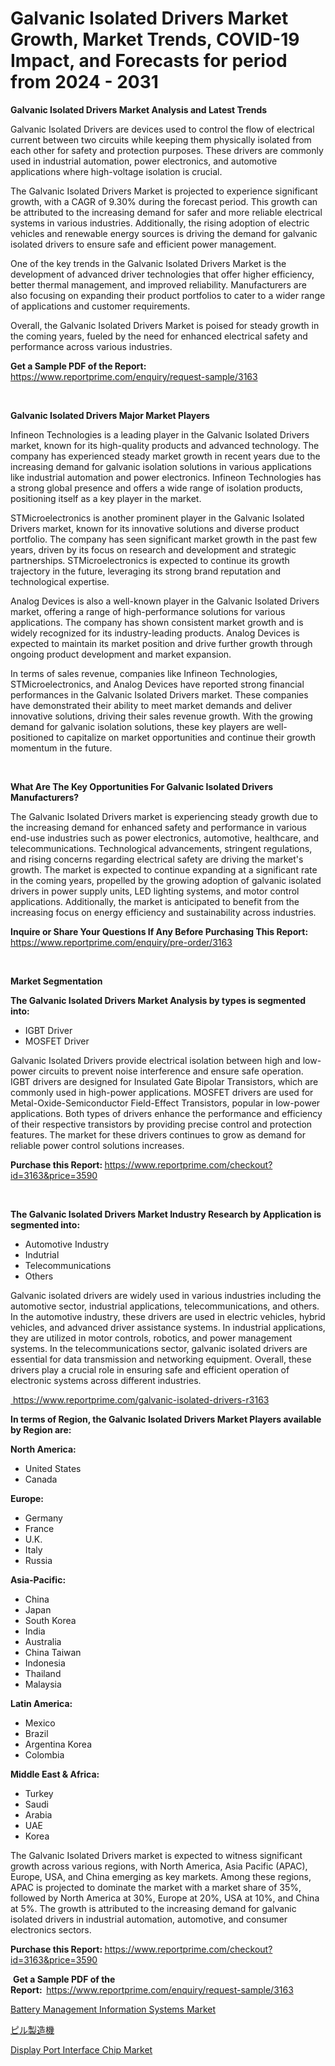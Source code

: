 <p><h1>Galvanic Isolated Drivers Market Growth, Market Trends, COVID-19 Impact, and Forecasts for period from 2024 - 2031</h1></p><p><strong>Galvanic Isolated Drivers Market Analysis and Latest Trends</strong></p>
<p><p>Galvanic Isolated Drivers are devices used to control the flow of electrical current between two circuits while keeping them physically isolated from each other for safety and protection purposes. These drivers are commonly used in industrial automation, power electronics, and automotive applications where high-voltage isolation is crucial.</p><p>The Galvanic Isolated Drivers Market is projected to experience significant growth, with a CAGR of 9.30% during the forecast period. This growth can be attributed to the increasing demand for safer and more reliable electrical systems in various industries. Additionally, the rising adoption of electric vehicles and renewable energy sources is driving the demand for galvanic isolated drivers to ensure safe and efficient power management.</p><p>One of the key trends in the Galvanic Isolated Drivers Market is the development of advanced driver technologies that offer higher efficiency, better thermal management, and improved reliability. Manufacturers are also focusing on expanding their product portfolios to cater to a wider range of applications and customer requirements.</p><p>Overall, the Galvanic Isolated Drivers Market is poised for steady growth in the coming years, fueled by the need for enhanced electrical safety and performance across various industries.</p></p>
<p><strong>Get a Sample PDF of the Report:&nbsp;</strong> <a href="https://www.reportprime.com/enquiry/request-sample/3163">https://www.reportprime.com/enquiry/request-sample/3163</a></p>
<p>&nbsp;</p>
<p><strong>Galvanic Isolated Drivers Major Market Players</strong></p>
<p><p>Infineon Technologies is a leading player in the Galvanic Isolated Drivers market, known for its high-quality products and advanced technology. The company has experienced steady market growth in recent years due to the increasing demand for galvanic isolation solutions in various applications like industrial automation and power electronics. Infineon Technologies has a strong global presence and offers a wide range of isolation products, positioning itself as a key player in the market.</p><p>STMicroelectronics is another prominent player in the Galvanic Isolated Drivers market, known for its innovative solutions and diverse product portfolio. The company has seen significant market growth in the past few years, driven by its focus on research and development and strategic partnerships. STMicroelectronics is expected to continue its growth trajectory in the future, leveraging its strong brand reputation and technological expertise.</p><p>Analog Devices is also a well-known player in the Galvanic Isolated Drivers market, offering a range of high-performance solutions for various applications. The company has shown consistent market growth and is widely recognized for its industry-leading products. Analog Devices is expected to maintain its market position and drive further growth through ongoing product development and market expansion.</p><p>In terms of sales revenue, companies like Infineon Technologies, STMicroelectronics, and Analog Devices have reported strong financial performances in the Galvanic Isolated Drivers market. These companies have demonstrated their ability to meet market demands and deliver innovative solutions, driving their sales revenue growth. With the growing demand for galvanic isolation solutions, these key players are well-positioned to capitalize on market opportunities and continue their growth momentum in the future.</p></p>
<p>&nbsp;</p>
<p><strong>What Are The Key Opportunities For Galvanic Isolated Drivers Manufacturers?</strong></p>
<p><p>The Galvanic Isolated Drivers market is experiencing steady growth due to the increasing demand for enhanced safety and performance in various end-use industries such as power electronics, automotive, healthcare, and telecommunications. Technological advancements, stringent regulations, and rising concerns regarding electrical safety are driving the market's growth. The market is expected to continue expanding at a significant rate in the coming years, propelled by the growing adoption of galvanic isolated drivers in power supply units, LED lighting systems, and motor control applications. Additionally, the market is anticipated to benefit from the increasing focus on energy efficiency and sustainability across industries.</p></p>
<p><strong>Inquire or Share Your Questions If Any Before Purchasing This Report:</strong> <a href="https://www.reportprime.com/enquiry/pre-order/3163">https://www.reportprime.com/enquiry/pre-order/3163</a></p>
<p>&nbsp;</p>
<p><strong>Market Segmentation</strong></p>
<p><strong>The Galvanic Isolated Drivers Market Analysis by types is segmented into:</strong></p>
<p><ul><li>IGBT Driver</li><li>MOSFET Driver</li></ul></p>
<p><p>Galvanic Isolated Drivers provide electrical isolation between high and low-power circuits to prevent noise interference and ensure safe operation. IGBT drivers are designed for Insulated Gate Bipolar Transistors, which are commonly used in high-power applications. MOSFET drivers are used for Metal-Oxide-Semiconductor Field-Effect Transistors, popular in low-power applications. Both types of drivers enhance the performance and efficiency of their respective transistors by providing precise control and protection features. The market for these drivers continues to grow as demand for reliable power control solutions increases.</p></p>
<p><strong>Purchase this Report:&nbsp;</strong><a href="https://www.reportprime.com/checkout?id=3163&price=3590">https://www.reportprime.com/checkout?id=3163&price=3590</a></p>
<p>&nbsp;</p>
<p><strong>The Galvanic Isolated Drivers Market Industry Research by Application is segmented into:</strong></p>
<p><ul><li>Automotive Industry</li><li>Indutrial</li><li>Telecommunications</li><li>Others</li></ul></p>
<p><p>Galvanic isolated drivers are widely used in various industries including the automotive sector, industrial applications, telecommunications, and others. In the automotive industry, these drivers are used in electric vehicles, hybrid vehicles, and advanced driver assistance systems. In industrial applications, they are utilized in motor controls, robotics, and power management systems. In the telecommunications sector, galvanic isolated drivers are essential for data transmission and networking equipment. Overall, these drivers play a crucial role in ensuring safe and efficient operation of electronic systems across different industries.</p></p>
<p><a href="https://www.reportprime.com/galvanic-isolated-drivers-r3163">&nbsp;https://www.reportprime.com/galvanic-isolated-drivers-r3163</a></p>
<p><strong>In terms of Region, the Galvanic Isolated Drivers Market Players available by Region are:</strong></p>
<p>
    <p> <strong> North America: </strong>
        <ul>
            <li>United States</li>
            <li>Canada</li>
        </ul>
        </p> 
    <p> <strong> Europe: </strong>
        <ul>
            <li>Germany</li>
            <li>France</li>
            <li>U.K.</li>
            <li>Italy</li>
            <li>Russia</li>
        </ul>
        </p> 
    <p> <strong> Asia-Pacific: </strong>
        <ul>
            <li>China</li>
            <li>Japan</li>
            <li>South Korea</li>
            <li>India</li>
            <li>Australia</li>
            <li>China Taiwan</li>
            <li>Indonesia</li>
            <li>Thailand</li>
            <li>Malaysia</li>
        </ul>
        </p> 
    <p> <strong> Latin America: </strong>
        <ul>
            <li>Mexico</li>
            <li>Brazil</li>
            <li>Argentina Korea</li>
            <li>Colombia</li>
        </ul>
        </p> 
    <p> <strong> Middle East & Africa: </strong>
        <ul>
            <li>Turkey</li>
            <li>Saudi</li>
            <li>Arabia</li>
            <li>UAE</li>
            <li>Korea</li>
        </ul>
    </p>
    </p>
<p><p>The Galvanic Isolated Drivers market is expected to witness significant growth across various regions, with North America, Asia Pacific (APAC), Europe, USA, and China emerging as key markets. Among these regions, APAC is projected to dominate the market with a market share of 35%, followed by North America at 30%, Europe at 20%, USA at 10%, and China at 5%. The growth is attributed to the increasing demand for galvanic isolated drivers in industrial automation, automotive, and consumer electronics sectors.</p></p>
<p><strong>Purchase this Report: </strong><a href="https://www.reportprime.com/checkout?id=3163&price=3590">https://www.reportprime.com/checkout?id=3163&price=3590</a></p>
<p>&nbsp;<strong>Get a Sample PDF of the Report:&nbsp;&nbsp;</strong><a href="https://www.reportprime.com/enquiry/request-sample/3163">https://www.reportprime.com/enquiry/request-sample/3163</a></p>
<p><strong></strong></p>
<p><p><a href="https://github.com/JuliaFadel1922/Market-Research-Report-List-1/blob/main/battery-management-information-systems-market.md">Battery Management Information Systems Market</a></p><p><a href="https://github.com/DudleyFerry/Market-Research-Report-List-1/blob/main/521491172783.md">ピル製造機</a></p><p><a href="https://github.com/moyahfrancoestellec51j635wcx/Market-Research-Report-List-2/blob/main/display-port-interface-chip-market.md">Display Port Interface Chip Market</a></p></p>